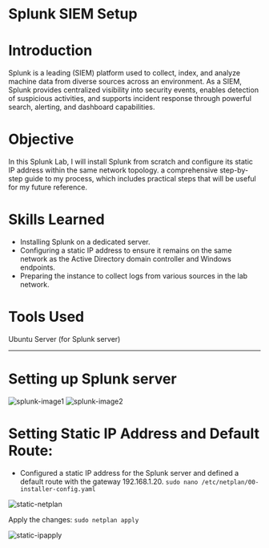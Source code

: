 # Splunk SIEM Setup

# Introduction

Splunk is a leading (SIEM) platform used to collect, index, and analyze machine data from diverse sources across an environment. As a SIEM, Splunk provides centralized visibility into security events, enables detection of suspicious activities, and supports incident response through powerful search, alerting, and dashboard capabilities.

# Objective

In this Splunk Lab, I will install Splunk from scratch and configure its static IP address within the same network topology. a comprehensive step-by-step guide to my process, which includes practical steps that will be useful for my future reference.

# Skills Learned

- Installing Splunk on a dedicated server.
- Configuring a static IP address to ensure it remains on the same network as the Active Directory domain controller and Windows endpoints.
- Preparing the instance to collect logs from various sources in the lab network.

# Tools Used

Ubuntu Server (for Splunk server)

---

# Setting up Splunk server

![splunk-image1](https://github.com/user-attachments/assets/8c3d7f92-f28f-488d-bd21-c0436cce166e)
![splunk-image2](https://github.com/user-attachments/assets/d4c0e873-ebb7-4a02-b518-b4519eab1a64)

#

# Setting Static IP Address and Default Route:
  - Configured a static IP address for the Splunk server and defined a default route with the gateway 192.168.1.20. `sudo nano /etc/netplan/00-installer-config.yaml`

![static-netplan](https://github.com/user-attachments/assets/5bf0d4f5-8b54-4177-91f4-106e4fe9d63d)

Apply the changes: `sudo netplan apply`

![static-ipapply](https://github.com/user-attachments/assets/9708344f-b3f6-4824-88e2-9ca15908a167)
